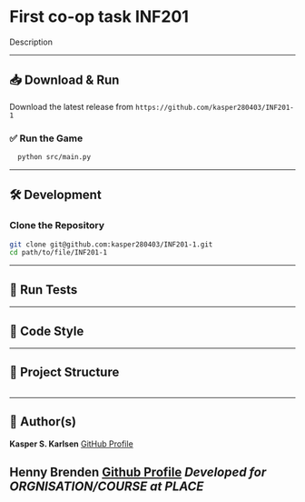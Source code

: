 # First co-op task INF201

Description

---

## 📥 Download & Run

Download the latest release from 
```https://github.com/kasper280403/INF201-1 ```

### ✅ Run the Game

```bash
  python src/main.py
```
---
## 🛠️ Development

### Clone the Repository

```bash
git clone git@github.com:kasper280403/INF201-1.git
cd path/to/file/INF201-1
```

---

## 🧪 Run Tests

---

## 🧹 Code Style

---

## 🧱 Project Structure

```

```

---

## 👤 Author(s)

**Kasper S. Karlsen**
[GitHub Profile](https://github.com/kasper280403)

**Henny Brenden**
[Github Profile](https://github.com/hennybrenden)
_Developed for ORGNISATION/COURSE at PLACE_
---

